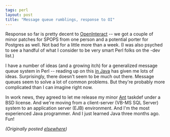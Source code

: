 ```yaml
---
tags: perl
layout: post
title: "Message queue rumblings, response to OI"
---
```




<p>Response so far is pretty decent to <a
href="http://www.advogato.org/proj/OpenInteract/">OpenInteract</a> -- we
got a couple of minor patches for SPOPS from one person and
a potential porter for Postgres as well. Not bad for a
little more than a week. (I was also psyched to see a
handful of what I consider to be very smart Perl folks on
the -dev list.)

<p>I have a number of ideas (and a growing itch) for a
generalized message queue system in
Perl -- reading up on this <a
href="http://java.sun.com/products/jms/">in Java</a> has
given me lots of ideas. Surprisingly, there doesn't seem to
be much out there. Message queues seem to solve a lot of
common problems. But they're probably more complicated than
I can imagine right now.

<p>In work news, they agreed to let me release my minor <a
href="http://jakarta.apache.org/ant/">Ant</a> taskdef under
a BSD license. And we're moving from a client-server (VB-MS
SQL Server) system to an application  server (EJB)
environment. And I'm the most experienced Java programmer.
And I just learned Java three months ago. Fun!

<p><em>(Originally posted <a href="http://www.advogato.org/person/cwinters/diary.html?start=39">elsewhere</a>)</em></p>


